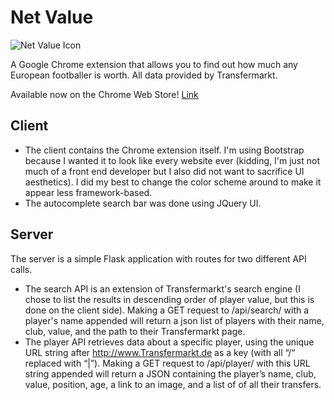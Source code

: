 # Net Value

![Net Value Icon](https://raw.githubusercontent.com/goods37/Net-Value/master/client/icon.png "Net Value Icon")

A Google Chrome extension that allows you to find out how much any European footballer is worth. All data provided by Transfermarkt.

Available now on the Chrome Web Store! [Link](https://chrome.google.com/webstore/detail/net-value/afofcnmhimjdhmlijebpbdlhlhcjjchj)

## Client
* The client contains the Chrome extension itself. I'm using Bootstrap because I wanted it to look like every website ever (kidding, I'm just not much of a front end developer but I also did not want to sacrifice UI aesthetics). I did my best to change the color scheme around to make it appear less framework-based.
* The autocomplete search bar was done using JQuery UI.

## Server
The server is a simple Flask application with routes for two different API calls.
* The search API is an extension of Transfermarkt's search engine (I chose to list the results in descending order of player value, but this is done on the client side). Making a GET request to /api/search/ with a player's name appended will return a json list of players with their name, club, value, and the path to their Transfermarkt page.
* The player API retrieves data about a specific player, using the unique URL string after http://www.Transfermarkt.de as a key (with all “/“ replaced with “|”). Making a GET request to /api/player/ with this URL string appended will return a JSON containing the player’s name, club, value, position, age, a link to an image, and a list of of all their transfers.

